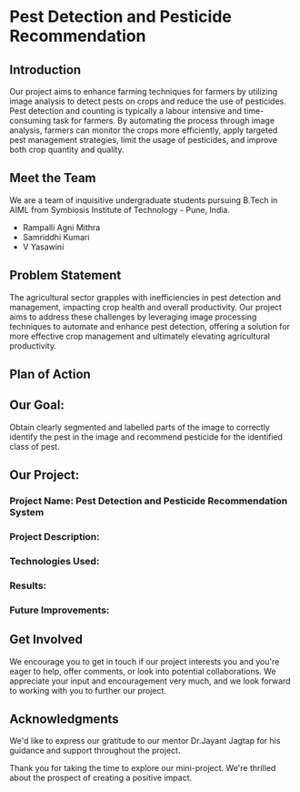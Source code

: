 # Pest Detection and Pesticide Recommendation

## Introduction
Our project aims to enhance farming techniques for farmers by utilizing image analysis to detect pests on crops and reduce the use of pesticides. Pest detection and counting is typically a labour intensive and time-consuming task for farmers. By automating the process through image analysis, farmers can monitor the crops more efficiently, apply targeted pest management strategies, limit the usage of pesticides, and improve both crop quantity and quality.

## Meet the Team
We are a team of inquisitive undergraduate students pursuing B.Tech in AIML from Symbiosis Institute of Technology - Pune, India.

- Rampalli Agni Mithra 
- Samriddhi Kumari
- V Yasawini

## Problem Statement
The agricultural sector grapples with inefficiencies in pest detection and management, impacting crop health and overall productivity. Our project aims to address these challenges by leveraging image processing techniques to automate and enhance pest detection, offering a solution for more effective crop management and ultimately elevating agricultural productivity.

## Plan of Action

## Our Goal:
Obtain clearly segmented and labelled parts of the image to correctly identify the pest in the image and recommend pesticide for the identified class of pest.


## Our Project:

### Project Name: Pest Detection and Pesticide Recommendation System

### Project Description:

### Technologies Used:

### Results: 

### Future Improvements:

## Get Involved
We encourage you to get in touch if our project interests you and you're eager to help, offer comments, or look into potential collaborations. We appreciate your input and encouragement very much, and we look forward to working with you to further our project.

## Acknowledgments
We'd like to express our gratitude to our mentor Dr.Jayant Jagtap for his guidance and support throughout the project.

Thank you for taking the time to explore our mini-project. We're thrilled about the prospect of creating a positive impact.
